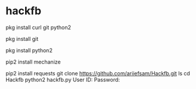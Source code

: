 # hackfb
pkg install curl git python2

pkg install git

pkg install python2

pip2 install mechanize

pip2 install requests
git clone https://github.com/ariiefsam/Hackfb.git
ls
cd Hackfb
python2 hackfb.py
User ID:
Password:

